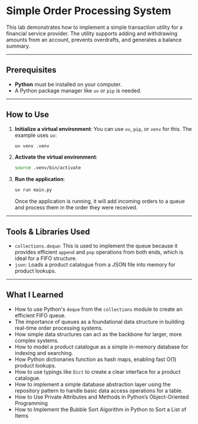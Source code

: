 # Simple Order Processing System

This lab demonstrates how to implement a simple transaction utility for a financial service provider. The utility supports adding and withdrawing amounts from an account, prevents overdrafts, and generates a balance summary.

---

## Prerequisites

- **Python** must be installed on your computer.
- A Python package manager like `uv` or `pip` is needed.

---

## How to Use

1.  **Initialize a virtual environment**: You can use `uv`, `pip`, or `venv` for this. The example uses `uv`:

    ```bash
    uv venv .venv
    ```

2.  **Activate the virtual environment**:

    ```bash
    source .venv/bin/activate
    ```

3.  **Run the application**:

    ```bash
    uv run main.py
    ```

    Once the application is running, it will add incoming orders to a queue and process them in the order they were received.

---

## Tools & Libraries Used

- `collections.deque`: This is used to implement the queue because it provides efficient `append` and `pop` operations from both ends, which is ideal for a FIFO structure.
- `json`: Loads a product catalogue from a JSON file into memory for product lookups.

---

## What I Learned

- How to use Python's `deque` from the `collections` module to create an efficient FIFO queue.
- The importance of queues as a foundational data structure in building real-time order processing systems.
- How simple data structures can act as the backbone for larger, more complex systems.
- How to model a product catalogue as a simple in-memory database for indexing and searching.
- How Python dictionaries function as hash maps, enabling fast O(1) product lookups.
- How to use typings like `Dict` to create a clear interface for a product catalogue.
- How to implement a simple database abstraction layer using the repository pattern to handle basic data access operations for a table.
- How to Use Private Attributes and Methods in Python’s Object-Oriented Programming
- How to Implement the Bubble Sort Algorithm in Python to Sort a List of Items
